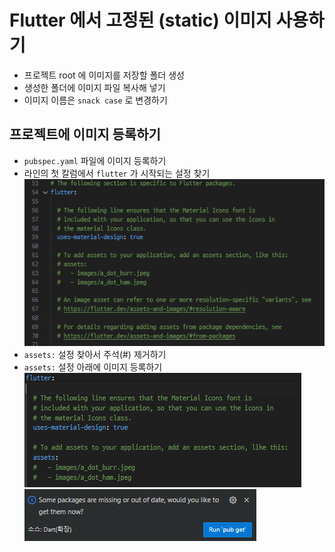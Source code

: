 # Flutter 에서 고정된 (static) 이미지 사용하기

- 프로젝트 root 에 이미지를 저장할 폴더 생성
- 생성한 폴더에 이미지 파일 복사해 넣기
- 이미지 이름은 `snack case` 로 변경하기

## 프로젝트에 이미지 등록하기

- `pubspec.yaml` 파일에 이미지 등록하기
- 라인의 첫 칼럼에서 `flutter` 가 시작되는 설정 찾기
  ![Alt text](image.png)
- `assets:` 설정 찾아서 주석(#) 제거하기
- `assets:` 설정 아래에 이미지 등록하기
  ![Alt text](image-1.png)
  ![Alt text](image-2.png)
